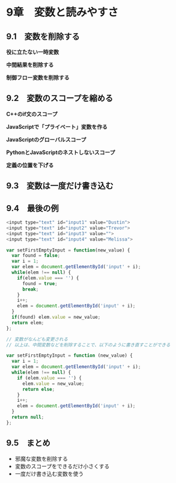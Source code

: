 # 9章　変数と読みやすさ

## 9.1　変数を削除する

**役に立たない一時変数**

**中間結果を削除する**

**制御フロー変数を削除する**

## 9.2　変数のスコープを縮める

**C++のif文のスコープ**

**JavaScriptで「プライベート」変数を作る**

**JavaScriptのグローバルスコープ**

**PythonとJavaScriptのネストしないスコープ**

**定義の位置を下げる**

## 9.3　変数は一度だけ書き込む

## 9.4　最後の例

```js
<input type="text" id="input1" value="Dustin">
<input type="text" id="input2" value="Trevor">
<input type="text" id="input3" value="">
<input type="text" id="input4" value="Melissa">
```

```js
var setFirstEmptyInput = function(new_value) {
  var found = false;
  var i = 1;
  var elem = document.getElementById('input' + i);
  while(elem !== null) {
    if(elem.value === '') {
      found = true;
      break;
    }
    i++;
    elem = document.getElementById('input' + i);
  }
  if(found) elem.value = new_value;
  return elem;
};

// 変数がなんども変更される
// 以上は、中間変数などを削除することで、以下のように書き直すことができる

var setFirstEmptyInput = function (new_value) {
  var i = 1;
  var elem = document.getElementById('input' + i);
  while(elem !== null) {
    if (elem.value === '') {
      elem.value = new_value;
      return else;
    }
    i++;
    elem = document.getElementById('input' + i);
  }
  return null;
};


```

## 9.5　まとめ

- 邪魔な変数を削除する
- 変数のスコープをできるだけ小さくする
- 一度だけ書き込む変数を使う
